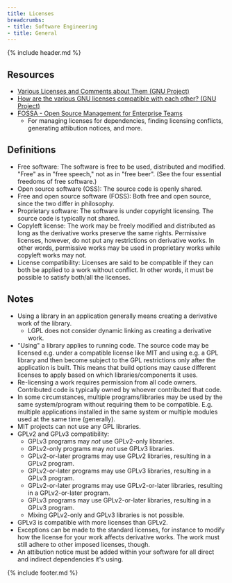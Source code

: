 ```yaml
---
title: Licenses
breadcrumbs:
- title: Software Engineering
- title: General
---
```

{% include header.md %}

## Resources

- [Various Licenses and Comments about Them (GNU Project)](https://www.gnu.org/licenses/license-list.en.html)
- [How are the various GNU licenses compatible with each other? (GNU Project)](https://www.gnu.org/licenses/gpl-faq.html#AllCompatibility)
- [FOSSA - Open Source Management for Enterprise Teams](https://fossa.com/)
    - For managing licenses for dependencies, finding licensing conflicts, generating attibution notices, and more.

## Definitions

- Free software: The software is free to be used, distributed and modified. "Free" as in "free speech," not as in "free beer".
  (See the four essential freedoms of free software.)
- Open source software (OSS): The source code is openly shared.
- Free and open source software (FOSS): Both free and open source, since the two differ in philosophy.
- Proprietary software: The software is under copyright licensing. The source code is typically not shared.
- Copyleft license: The work may be freely modified and distributed as long as the derivative works preserve the same rights.
  Permissive licenses, however, do not put any restrictions on derivative works.
  In other words, permissive works may be used in proprietary works while copyleft works may not.
- License compatibility: Licenses are said to be compatible if they can both be applied to a work without conflict.
  In other words, it must be possible to satisfy both/all the licenses.

## Notes

- Using a library in an application generally means creating a derivative work of the library.
    - LGPL does not consider dynamic linking as creating a derivative work.
- "Using" a library applies to running code.
  The source code may be licensed e.g. under a compatible license like MIT and using e.g. a GPL library
  and then become subject to the GPL restrictions only after the application is built.
  This means that build options may cause different licenses to apply based on which libraries/components it uses.
- Re-licensing a work requires permission from all code owners.
  Contributed code is typically owned by whoever contributed that code.
- In some circumstances, multiple programs/libraries may be used by the same system/program without requiring them to be compatible.
  E.g. multiple applications installed in the same system or multiple modules used at the same time (generally).
- MIT projects can not use any GPL libraries.
- GPLv2 and GPLv3 compatibility:
    - GPLv3 programs may *not* use GPLv2-only libraries.
    - GPLv2-only programs may *not* use GPLv3 libraries.
    - GPLv2-or-later programs may use GPLv2 libraries, resulting in a GPLv2 program.
    - GPLv2-or-later programs may use GPLv3 libraries, resulting in a GPLv3 program.
    - GPLv2-or-later programs may use GPLv2-or-later libraries, resulting in a GPLv2-or-later program.
    - GPLv3 programs may use GPLv2-or-later libraries, resulting in a GPLv3 program.
    - Mixing GPLv2-only and GPLv3 libraries is not possible.
- GPLv3 is compatible with more licenses than GPLv2.
- Exceptions can be made to the standard licenses, for instance to modify how the license for your work affects derivative works.
  The work must still adhere to other imposed licenses, though.
- An attibution notice must be added within your software for all direct and indirect dependencies it's using.

{% include footer.md %}
